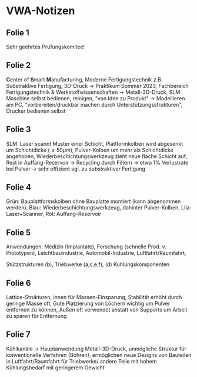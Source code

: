 # VWA-Notizen

## Folie 1 

Sehr geehrtes Prüfungskomitee!

## Folie 2

**C**enter of **S**mart **M**anufacturing,
Moderne Fertigungstechnik z.B. Substraktive Fertigung,
3D-Druck -> Praktikum Sommer 2023, Fachbereich Fertigungstechnik &
Werkstoffwissenschaften -> Metall-3D-Druck,
SLM Maschine selbst bedienen, reinigen, "von Idee zu Produkt" ->
Modellieren am PC, "vorbereiten/druckbar machen durch Unterstützungsstrukturen",
Drucker bedienen selbst

## Folie 3

SLM: Laser scannt Muster einer Schicht, Plattformkolben wird abgesenkt um
Schichtdicke ($\le50\mu m$), Pulver-Kolben um mehr als Schichtdicke angehoben,
Wiederbeschichtungswerkzeug zieht neue flache Schicht auf,
Rest in Auffang-Reservoir -> Recycling durch Filtern -> etwa 1% Verlustrate
bei Pulver -> sehr effizient vgl. zu substraktiver Fertigung

## Folie 4

Grün: Bauplattformskolben ohne Bauplatte montiert (kann abgenommen werden),
Blau: Wiederbeschichtungswerkzeug, dahinter Pulver-Kolben,
Lila: Laser+Scanner, Rot: Auffang-Reservoir

## Folie 5

Anwendungen: Medizin (Implantate),
Forschung (schnelle Prod. v. Prototypen),
Leichtbauindustrie, Automobil-Industrie, Luftfahrt/Raumfahrt,

Stützstrukturen (b), Triebwerke (a,c,e,f),  (d) Kühlungskomponenten

## Folie 6

Lattice-Strukturen, innen für Massen-Einsparung,
Stabilität erhöht durch geringe Masse oft,
Gute Platzierung von Löchern wichtig um Pulver entfernen zu können,
Außen oft verwendet anstatt von Supports um Arbeit zu sparen für Entfernung

## Folie 7

Kühlkanäle -> Hauptanwendung Metall-3D-Druck, unmögliche Struktur für
konventionelle Verfahren (Bohren),
ermöglichen neue Designs von Bauteilen in Luftfahrt/Raumfahrt für Triebwerke/
andere Teile mit hohem Kühlungsbedarf mit geringerem Gewicht
